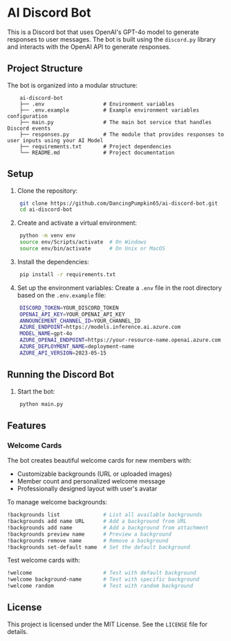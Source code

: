 # AI Discord Bot

This is a Discord bot that uses OpenAI's GPT-4o model to generate responses to user messages. The bot is built using the `discord.py` library and interacts with the OpenAI API to generate responses.

## Project Structure

The bot is organized into a modular structure:
```text
    ai-discord-bot
    ├── .env                   # Environment variables
    ├── .env.example           # Example environment variables configuration
    ├── main.py                # The main bot service that handles Discord events
    ├── responses.py           # The module that provides responses to user inputs using your AI Model
    ├── requirements.txt       # Project dependencies
    └── README.md              # Project documentation
```

## Setup

1. Clone the repository:
```sh
    git clone https://github.com/DancingPumpkin65/ai-discord-bot.git
    cd ai-discord-bot
```

2. Create and activate a virtual environment:
```sh
    python -m venv env
    source env/Scripts/activate  # On Windows
    source env/bin/activate      # On Unix or MacOS
```

3. Install the dependencies:
```sh
    pip install -r requirements.txt
```

4. Set up the environment variables:
    Create a `.env` file in the root directory based on the `.env.example` file:
```sh
    DISCORD_TOKEN=YOUR_DISCORD_TOKEN
    OPENAI_API_KEY=YOUR_OPENAI_API_KEY
    ANNOUNCEMENT_CHANNEL_ID=YOUR_CHANNEL_ID
    AZURE_ENDPOINT=https://models.inference.ai.azure.com
    MODEL_NAME=gpt-4o
    AZURE_OPENAI_ENDPOINT=https://your-resource-name.openai.azure.com
    AZURE_DEPLOYMENT_NAME=deployment-name
    AZURE_API_VERSION=2023-05-15
```

## Running the Discord Bot

1. Start the bot:
```sh
    python main.py
```

## Features

### Welcome Cards
The bot creates beautiful welcome cards for new members with:
- Customizable backgrounds (URL or uploaded images)
- Member count and personalized welcome message
- Professionally designed layout with user's avatar

To manage welcome backgrounds:
```sh
!backgrounds list              # List all available backgrounds
!backgrounds add name URL      # Add a background from URL
!backgrounds add name          # Add a background from attachment
!backgrounds preview name      # Preview a background
!backgrounds remove name       # Remove a background
!backgrounds set-default name  # Set the default background
```

Test welcome cards with:
```sh
!welcome                       # Test with default background
!welcome background-name       # Test with specific background
!welcome random                # Test with random background
```

## License
This project is licensed under the MIT License. See the `LICENSE` file for details.